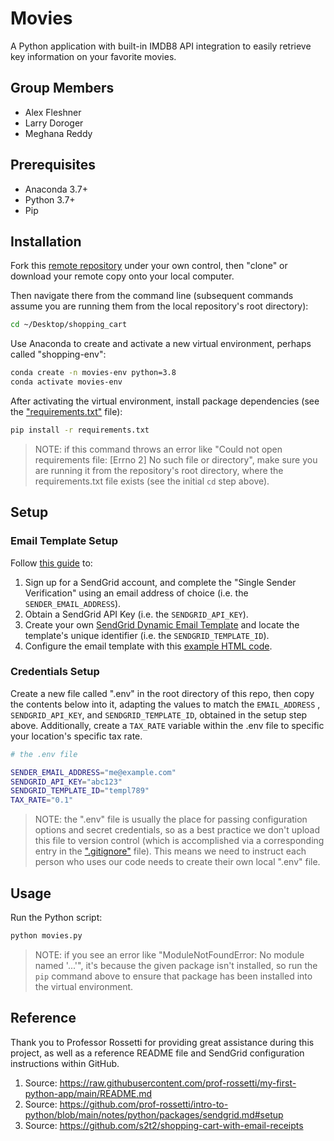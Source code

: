 # Movies

A Python application with built-in IMDB8 API integration to easily retrieve key information on your favorite movies.

## Group Members
* Alex Fleshner
* Larry Doroger
* Meghana Reddy

## Prerequisites

  + Anaconda 3.7+
  + Python 3.7+
  + Pip

## Installation

Fork this [remote repository](https://github.com/larrydor/Movies) under your own control, then "clone" or download your remote copy onto your local computer.

Then navigate there from the command line (subsequent commands assume you are running them from the local repository's root directory):

```sh
cd ~/Desktop/shopping_cart
```
Use Anaconda to create and activate a new virtual environment, perhaps called "shopping-env":

```sh
conda create -n movies-env python=3.8
conda activate movies-env
```

After activating the virtual environment, install package dependencies (see the ["requirements.txt"](/requirements.txt) file):

```sh
pip install -r requirements.txt
```

> NOTE: if this command throws an error like "Could not open requirements file: [Errno 2] No such file or directory", make sure you are running it from the repository's root directory, where the requirements.txt file exists (see the initial `cd` step above).

## Setup

### Email Template Setup

Follow [this guide](https://github.com/prof-rossetti/intro-to-python/blob/master/notes/python/packages/sendgrid.md) to:
  1) Sign up for a SendGrid account, and complete the "Single Sender Verification" using an email address of choice (i.e. the `SENDER_EMAIL_ADDRESS`).
  2) Obtain a SendGrid API Key (i.e. the `SENDGRID_API_KEY`).
  3) Create your own [SendGrid Dynamic Email Template](https://sendgrid.com/dynamic_templates) and locate the template's unique identifier (i.e. the `SENDGRID_TEMPLATE_ID`).
  4) Configure the email template with this [example HTML code](https://github.com/larrydor/shopping_cart/blob/main/email_template.html).

### Credentials Setup

Create a new file called ".env" in the root directory of this repo, then copy the contents below into it, adapting the values to match the `EMAIL_ADDRESS` , `SENDGRID_API_KEY`, and `SENDGRID_TEMPLATE_ID`, obtained in the setup step above. Additionally, create a `TAX_RATE` variable within the .env file to specific your location's specific tax rate.

```sh
# the .env file

SENDER_EMAIL_ADDRESS="me@example.com"
SENDGRID_API_KEY="abc123"
SENDGRID_TEMPLATE_ID="templ789"
TAX_RATE="0.1"
```

> NOTE: the ".env" file is usually the place for passing configuration options and secret credentials, so as a best practice we don't upload this file to version control (which is accomplished via a corresponding entry in the [".gitignore"](/.gitignore) file). This means we need to instruct each person who uses our code needs to create their own local ".env" file.

## Usage

Run the Python script:

```py
python movies.py
```

> NOTE: if you see an error like "ModuleNotFoundError: No module named '...'", it's because the given package isn't installed, so run the `pip` command above to ensure that package has been installed into the virtual environment.

## Reference
Thank you to Professor Rossetti for providing great assistance during this project, as well as a reference README file and SendGrid configuration instructions within GitHub.
1. Source: https://raw.githubusercontent.com/prof-rossetti/my-first-python-app/main/README.md
1. Source: https://github.com/prof-rossetti/intro-to-python/blob/main/notes/python/packages/sendgrid.md#setup
1. Source: https://github.com/s2t2/shopping-cart-with-email-receipts